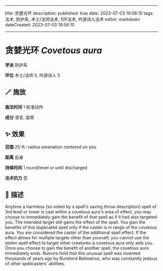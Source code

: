 
---
title: 贪婪光环
description: 
published: true
date: 2023-07-03 19:56:10
tags: 法术, 防护系, 术士/法师法术, 5环法术, 吟游诗人法术
editor: markdown
dateCreated: 2023-07-03 19:56:10

---

# **贪婪光环** *Covetous aura*

**学派** 防护系 

**环位** 术士/法师 5, 吟游诗人 5

## 🪄 施放

**施法时间** 1 标准动作

**成分** 语言, 姿势

## ✨ 效果  

**范围** 25-ft.-radius emanation centered on you

**距离** 自身  

**持续时间** 1 round/level or until discharged 

**法术抗力** 否

## 📖 描述

Anytime a harmless (so noted by a spell's saving throw description) spell of 3rd level or lower is cast within a covetous aura's area of effect, you may choose to immediately gain the benefit of that spell as if it had also targeted you. The intended target still gains the effect of the spell. You gain the benefits of this duplicated spell only if the caster is in range of the covetous aura. You are considered the caster of the additional spell effect. If the effect allows for multiple targets other than yourself, you cannot use the stolen spell effect to target other creatures-a covetous aura only aids you. Once you choose to gain the benefit of another spell, the covetous aura immediately ends. Rumors hold that this unusual spell was invented thousands of years ago by Runelord Belimarius, who was constantly jealous of other spellcasters' abilities.
    